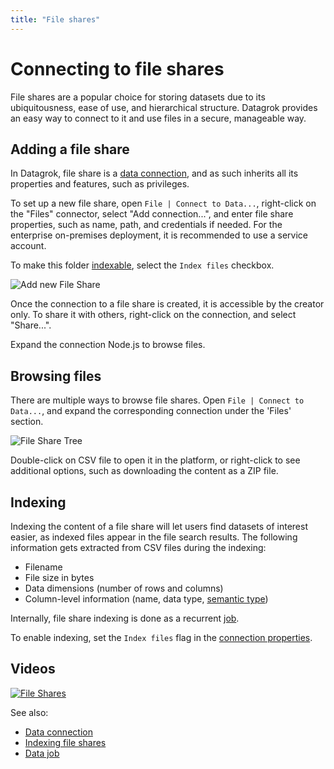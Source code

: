 ```yaml
---
title: "File shares"
---
```

<!-- SUBTITLE: -->

# Connecting to file shares

File shares are a popular choice for storing datasets due to its ubiquitousness, ease of use, and hierarchical
structure. Datagrok provides an easy way to connect to it and use files in a secure, manageable way.

## Adding a file share

In Datagrok, file share is a [data connection](data-connection.md), and as such inherits all its properties and
features, such as privileges.

To set up a new file share, open `File | Connect to Data...`, right-click on the
"Files" connector, select "Add connection...", and enter file share properties, such as name, path, and credentials if
needed. For the enterprise on-premises deployment, it is recommended to use a service account.

To make this folder [indexable](#indexing), select the `Index files` checkbox.

![Add new File Share](file-shares-add-new.png)

Once the connection to a file share is created, it is accessible by the creator only. To share it with others,
right-click on the connection, and select "Share...".

Expand the connection Node.js to browse files.

## Browsing files

There are multiple ways to browse file shares. Open `File | Connect to Data...`, and expand the corresponding connection
under the 'Files' section.

![File Share Tree](file-shares-tree.png)

Double-click on CSV file to open it in the platform, or right-click to see additional options, such as downloading the
content as a ZIP file.

## Indexing

Indexing the content of a file share will let users find datasets of interest easier, as indexed files appear in the
file search results. The following information gets extracted from CSV files during the indexing:

* Filename
* File size in bytes
* Data dimensions (number of rows and columns)
* Column-level information (name, data type, [semantic type](../discover/semantic-types.md))

Internally, file share indexing is done as a recurrent [job](data-job.md).

To enable indexing, set the `Index files` flag in the
[connection properties](#adding-a-file-share).

## Videos

[![File Shares](../uploads/youtube/data_access.png "Open on Youtube")](https://www.youtube.com/watch?v=dKrCk38A1m8&t=417s)

See also:

* [Data connection](data-connection.md)
* [Indexing file shares](files-indexer.md)
* [Data job](data-job.md)
